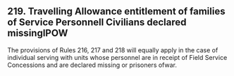 ## 219.  Travelling Allowance entitlement of families of Service Personnell Civilians declared missinglPOW

The provisions of Rules 216, 217 and 218 will equally apply in the case of individual serving with units whose personnel are in receipt of Field Service Concessions and are declared missing or prisoners ofwar.
